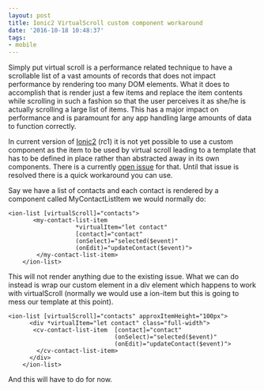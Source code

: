 ```yaml
---
layout: post
title: Ionic2 VirtualScroll custom component workaround
date: '2016-10-18 10:48:37'
tags:
- mobile
---
```


Simply put virtual scroll is a performance related technique to have a scrollable list of a vast amounts of records that does not impact performance by rendering too many DOM elements. What it does to accomplish that is render just a few items and replace the item contents while scrolling in such a fashion so that the user perceives it as she/he is actually scrolling a large list of items. This has a major impact on performance and is paramount for any app handling large amounts of data to function correctly.

In current version of [Ionic2](http://ionicframework.com) (rc1) it is not yet possible to use a custom component as the item to be used by virtual scroll leading to a template that has to be defined in place rather than abstracted away in its own components. There is a currently [open issue](https://github.com/driftyco/ionic/issues/6881) for that. Until that issue is resolved there is a quick workaround you can use.

Say we have a list of contacts and each contact is rendered by a component called MyContactListItem we would normally do:

```
<ion-list [virtualScroll]="contacts">
       <my-contact-list-item
                   *virtualItem="let contact"
                   [contact]="contact"
                   (onSelect)="selected($event)"
                   (onEdit)="updateContact($event)">
        </my-contact-list-item>
    </ion-list>
```

This will not render anything due to the existing issue. What we can do instead is wrap our custom element in a div element which happens to work with virtualScroll (normally we would use a ion-item but this is going to mess our template at this point).

```
<ion-list [virtualScroll]="contacts" approxItemHeight="100px">
      <div *virtualItem="let contact" class="full-width">
       <cv-contact-list-item  [contact]="contact"
                              (onSelect)="selected($event)"
                              (onEdit)="updateContact($event)">
        </cv-contact-list-item>
      </div>
    </ion-list>
```

And this will have to do for now.